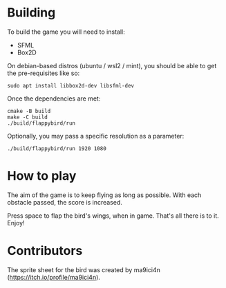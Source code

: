 # Building

To build the game you will need to install:

- SFML
- Box2D

On debian-based distros (ubuntu / wsl2 / mint),
you should be able to get the pre-requisites like so:

```console
sudo apt install libbox2d-dev libsfml-dev
```

Once the dependencies are met:

```console
cmake -B build
make -C build
./build/flappybird/run
```

Optionally, you may pass a specific resolution as a parameter:

```console
./build/flappybird/run 1920 1080
```

# How to play

The aim of the game is to keep flying as long as possible.
With each obstacle passed, the score is increased.

Press space to flap the bird's wings, when in game.
That's all there is to it.
Enjoy!

# Contributors

The sprite sheet for the bird was created by
ma9ici4n (https://itch.io/profile/ma9ici4n).
